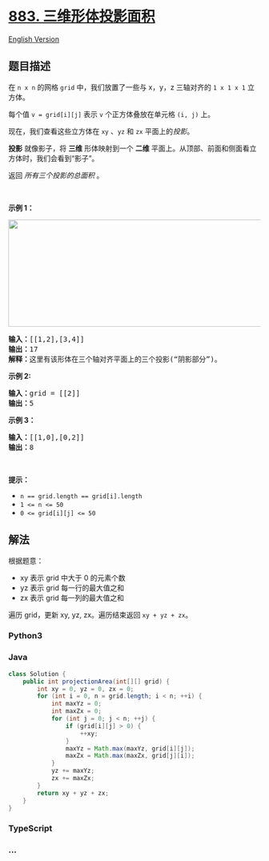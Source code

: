 # [883. 三维形体投影面积](https://leetcode.cn/problems/projection-area-of-3d-shapes)

[English Version](/solution/0800-0899/0883.Projection%20Area%20of%203D%20Shapes/README_EN.md)

## 题目描述

<!-- 这里写题目描述 -->

<p>在<meta charset="UTF-8" />&nbsp;<code>n x n</code>&nbsp;的网格<meta charset="UTF-8" />&nbsp;<code>grid</code>&nbsp;中，我们放置了一些与 x，y，z 三轴对齐的<meta charset="UTF-8" />&nbsp;<code>1 x 1 x 1</code>&nbsp;立方体。</p>

<p>每个值&nbsp;<code>v = grid[i][j]</code>&nbsp;表示 <code>v</code>&nbsp;个正方体叠放在单元格&nbsp;<code>(i, j)</code>&nbsp;上。</p>

<p>现在，我们查看这些立方体在 <code>xy</code>&nbsp;、<code>yz</code>&nbsp;和 <code>zx</code>&nbsp;平面上的<em>投影</em>。</p>

<p><strong>投影</strong>&nbsp;就像影子，将 <strong>三维</strong> 形体映射到一个 <strong>二维</strong> 平面上。从顶部、前面和侧面看立方体时，我们会看到“影子”。</p>

<p>返回 <em>所有三个投影的总面积</em> 。</p>

<p>&nbsp;</p>

<ul>
</ul>

<ul>
</ul>

<ul>
</ul>

<ul>
</ul>

<p><strong>示例 1：</strong></p>

<p><img alt="" src="https://fastly.jsdelivr.net/gh/doocs/leetcode@main/solution/0800-0899/0883.Projection%20Area%20of%203D%20Shapes/images/shadow.png" style="height: 214px; width: 800px;" /></p>

<pre>
<strong>输入：</strong>[[1,2],[3,4]]
<strong>输出：</strong>17
<strong>解释：</strong>这里有该形体在三个轴对齐平面上的三个投影(“阴影部分”)。
</pre>

<p><strong>示例&nbsp;2:</strong></p>

<pre>
<strong>输入：</strong>grid = [[2]]
<strong>输出：</strong>5
</pre>

<p><strong>示例 3：</strong></p>

<pre>
<strong>输入：</strong>[[1,0],[0,2]]
<strong>输出：</strong>8
</pre>

<p>&nbsp;</p>

<p><strong>提示：</strong></p>

<ul>
	<li><code>n == grid.length == grid[i].length</code></li>
	<li><code>1 &lt;= n &lt;= 50</code></li>
	<li><code>0 &lt;= grid[i][j] &lt;= 50</code></li>
</ul>

## 解法

<!-- 这里可写通用的实现逻辑 -->

根据题意：

-   xy 表示 grid 中大于 0 的元素个数
-   yz 表示 grid 每一行的最大值之和
-   zx 表示 grid 每一列的最大值之和

遍历 grid，更新 xy, yz, zx。遍历结束返回 `xy + yz + zx`。

<!-- tabs:start -->

### **Python3**

<!-- 这里可写当前语言的特殊实现逻辑 -->



### **Java**

<!-- 这里可写当前语言的特殊实现逻辑 -->

```java
class Solution {
    public int projectionArea(int[][] grid) {
        int xy = 0, yz = 0, zx = 0;
        for (int i = 0, n = grid.length; i < n; ++i) {
            int maxYz = 0;
            int maxZx = 0;
            for (int j = 0; j < n; ++j) {
                if (grid[i][j] > 0) {
                    ++xy;
                }
                maxYz = Math.max(maxYz, grid[i][j]);
                maxZx = Math.max(maxZx, grid[j][i]);
            }
            yz += maxYz;
            zx += maxZx;
        }
        return xy + yz + zx;
    }
}
```

### **TypeScript**















### **...**

```

```


